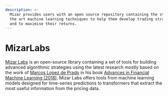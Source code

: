 ```yaml
---
description: >-
  Mizar provides users with an open source repository containing the state of
  the art machine learning techniques to help them develop trading strategies
  and to maximise their returns.
---
```


# MizarLabs

[Mizar Labs](https://github.com/MizarAI/mizar-labs) is an open-source library containing a set of tools for building advanced algorithmic strategies using the latest research mostly based on the work of [Marcos Lopez de Prado](https://www.quantresearch.org/) in his book [Advances in Financial Machine Learning \(2018\)](https://www.amazon.com/Advances-Financial-Machine-Learning-Marcos/dp/1119482089). Mizar Labs offers tools from machine learning models designed for time-series predictions to transformers that extract the most useful information from the pricing data.


